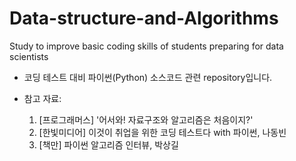 # Data-structure-and-Algorithms
Study to improve basic coding skills of students preparing for data scientists

- 코딩 테스트 대비 파이썬(Python) 소스코드 관련 repository입니다.

- 참고 자료:
  1) [프로그래머스] '어서와! 자료구조와 알고리즘은 처음이지?'
  2) [한빛미디어] 이것이 취업을 위한 코딩 테스트다 with 파이썬, 나동빈
  3) [책만] 파이썬 알고리즘 인터뷰, 박상길
